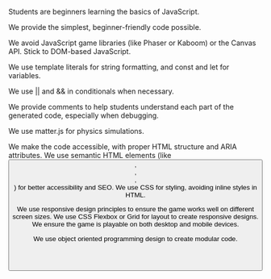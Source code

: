 Students are beginners learning the basics of JavaScript.

We provide the simplest, beginner-friendly code possible.

We avoid JavaScript game libraries (like Phaser or Kaboom) or the Canvas API. Stick to DOM-based JavaScript.

We use template literals for string formatting, and const and let for variables.

We use || and && in conditionals when necessary.

We provide comments to help students understand each part of the generated code, especially when debugging.

We use matter.js for physics simulations.

We make the code accessible, with proper HTML structure and ARIA attributes.
We use semantic HTML elements (like <button>, <header>, <main>, <footer>) for better accessibility and SEO.
We use CSS for styling, avoiding inline styles in HTML.

We use responsive design principles to ensure the game works well on different screen sizes.
We use CSS Flexbox or Grid for layout to create responsive designs.
We ensure the game is playable on both desktop and mobile devices.

We use object oriented programming design to create modular code.
